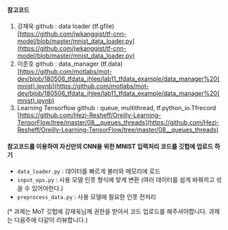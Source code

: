 #### 참고코드

1. 강재욱 github :  data loader (tf.gfile)<br>
   [https://github.com/jwkanggist/tf-cnn-model/blob/master/mnist_data_loader.py](https://github.com/jwkanggist/tf-cnn-model/blob/master/mnist_data_loader.py)
2. 이준호 github :  data_manager (tf.data)<br>
   [https://github.com/motlabs/mot-dev/blob/180506_tfdata_jhlee/lab11_tfdata_example/data_manager%20(mnist).ipynb](https://github.com/motlabs/mot-dev/blob/180506_tfdata_jhlee/lab11_tfdata_example/data_manager%20(mnist).ipynb)
3. Learning Tensorflow github : queue, multithread, tf.python_io.Tfrecord<br>
   [https://github.com/Hezi-Resheff/Oreilly-Learning-TensorFlow/tree/master/08__queues_threads](https://github.com/Hezi-Resheff/Oreilly-Learning-TensorFlow/tree/master/08__queues_threads)

#### 참고코드를 이용하여 자신만의 CNN을 위한 MNIST 입력처리 코드를 깃헙에 업로드 하기

- `data_loader.py` : 데이터를 빠르게 불러와 메모리에 로드
- `input_ops.py` : 사용 모델 인풋 형식에 맞게 변환 (여러 데이터를 쉽게 바꿔끼고 섞을 수 있어야한다.)
- `preprocess_data.py` : 사용 모델에 필요한 인풋 전처리 

(* 과제는 MoT 깃헙에 강재욱님께 권한을 받아서 코드 업로드를 해주셔야합니다. 과제는 다음주에 다같이 리뷰합니다.)

